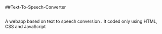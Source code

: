 ##Text-To-Speech-Converter
##
A webapp based on text to speech conversion . It coded only using HTML, CSS and JavaScript 
